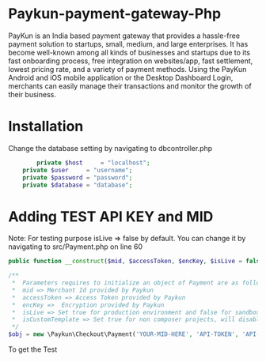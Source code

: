 # Paykun-payment-gateway-Php
PayKun is an India based payment gateway that provides a hassle-free payment solution to startups, small, medium, and large enterprises. It has become well-known among all kinds of businesses and startups due to its fast onboarding process, free integration on websites/app, fast settlement, lowest pricing rate, and a variety of payment methods. Using the PayKun Android and iOS mobile application or the Desktop Dashboard Login, merchants can easily manage their transactions and monitor the growth of their business.

# Installation
Change the database setting by navigating to dbcontroller.php
````PHP
        private $host     = "localhost";
	private $user     = "username";
	private $password = "password";
	private $database = "database";
````

# Adding TEST API KEY and MID
Note: For testing purpose isLive => false by default. You can change it by navigating to src/Payment.php on line 60
````PHP
public function __construct($mid, $accessToken, $encKey, $isLive = false, $isCustomTemplate = false, $isWebView=true)
````

````PHP
/**
 *  Parameters requires to initialize an object of Payment are as follow.
 *  mid => Merchant Id provided by Paykun
 *  accessToken => Access Token provided by Paykun
 *  encKey =>  Encryption provided by Paykun
 *  isLive => Set true for production environment and false for sandbox or testing mode
 *  isCustomTemplate => Set true for non composer projects, will disable twig template
 */
$obj = new \Paykun\Checkout\Payment('YOUR-MID-HERE', 'API-TOKEN', 'API-SECRET', false, true);
````
To get the Test 
